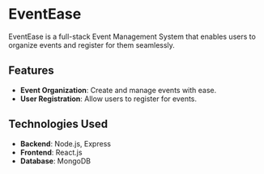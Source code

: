 # EventEase

EventEase is a full-stack Event Management System that enables users to organize events and register for them seamlessly.

## Features

- **Event Organization**: Create and manage events with ease.
- **User Registration**: Allow users to register for events.

## Technologies Used

- **Backend**: Node.js, Express
- **Frontend**: React.js
- **Database**: MongoDB
